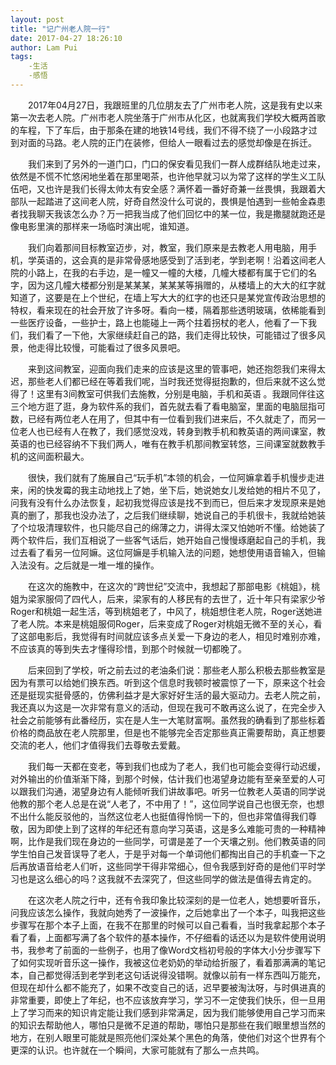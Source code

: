 ```yaml
---
layout: post
title: "记广州老人院一行"
date: 2017-04-27 18:26:10
author: Lam Pui
tags:
    -生活
    -感悟
---
```

&emsp;&emsp;2017年04月27日，我跟班里的几位朋友去了广州市老人院，这是我有史以来第一次去老人院。广州市老人院坐落于广州市从化区，也就离我们学校大概两首歌的车程，下了车后，由于那条在建的地铁14号线，我们不得不绕了一小段路才过到对面的马路。老人院的正门在装修，但给人一眼看过去的感觉却像是在拆迁。
<!--more-->
&emsp;&emsp;我们来到了另外的一道门口，门口的保安看见我们一群人成群结队地走过来，依然是不慌不忙悠闲地坐着在那里喝茶，也许他早就习以为常了这样的学生义工队伍吧，又也许是我们长得太帅太有安全感？满怀着一番好奇兼一丝畏惧，我跟着大部队一起踏进了这间老人院，好奇自然没什么可说的，畏惧是怕遇到一些帕金森患者找我聊天我该怎么办？万一把我当成了他们回忆中的某一位，我是撒腿就跑还是像电影里演的那样来一场临时演出呢，谁知道。
        
&emsp;&emsp;我们向着那间目标教室迈步，对，教室，我们原来是去教老人用电脑，用手机，学英语的，这会真的是非常骨感地感受到了活到老，学到老啊！沿着这间老人院的小路上，在我的右手边，是一幢又一幢的大楼，几幢大楼都有属于它们的名字，因为这几幢大楼都分别是某某某，某某某等捐赠的，从楼墙上的大大的红字就知道了，这要是在上个世纪，在墙上写大大的红字的也还只是某党宣传政治思想的特权，看来现在的社会开放了许多呀。看向一楼，隔着那些透明玻璃，依稀能看到一些医疗设备，一些护士，路上也能碰上一两个拄着拐杖的老人，他看了一下我们，我们看了一下他，大家继续赶自己的路，我们走得比较快，可能错过了很多风景，他走得比较慢，可能看过了很多风景吧。

&emsp;&emsp;来到这间教室，迎面向我们走来的应该是这里的管事吧，她还抱怨我们来得太迟，那些老人们都已经在等着我们呢，当时我还觉得挺抱歉的，但后来就不这么觉得了！这里有3间教室可供我们去施教，分别是电脑，手机和英语 。我跟同伴往这三个地方逛了逛，身为软件系的我们，首先就去看了看电脑室，里面的电脑屈指可数，已经有两位老人在用了，但其中有一位看到我们进来后，不久就走了，而另一位老人也已经有人在教了，我们感觉没戏，转身到教手机和教英语的两间课室，教英语的也已经容纳不下我们两人，唯有在教手机那间教室转悠，三间课室就数教手机的这间面积最大。

&emsp;&emsp;很快，我们就有了施展自己“玩手机”本领的机会，一位阿嫲拿着手机慢步走进来，闲的快发霉的我主动地找上了她，坐下后，她说她女儿发给她的相片不见了，问我有没有什么办法恢复，起初我觉得应该是找不到而已，但后来才发现原来是她真的删了，那我也没办法了，之后我们继续聊，她说自己的手机很卡，我就给她装了个垃圾清理软件，也只能尽自己的绵薄之力，讲得太深又怕她听不懂。给她装了两个软件后，我们互相说了一些客气话后，她开始自己慢慢琢磨起自己的手机，我过去看了看另一位阿嫲。这位阿嫲是手机输入法的问题，她想使用语音输入，但输入法没有。之后就是一堆一堆的操作。

&emsp;&emsp;在这次的施教中，在这次的“跨世纪”交流中，我想起了那部电影《桃姐》，桃姐为梁家服伺了四代人，后来，梁家有的人移民有的去世了，近十年只有梁家少爷Roger和桃姐一起生活，等到桃姐老了，中风了，桃姐想住老人院，Roger送她进了老人院。本来是桃姐服伺Roger，后来变成了Roger对桃姐无微不至的关心，看了这部电影后，我觉得有时间就应该多点关爱一下身边的老人，相见时难别亦难，不应该真的等到失去才懂得珍惜，到那个时候就一切都晚了。

&emsp;&emsp;后来回到了学校，听之前去过的老油条们说：那些老人那么积极去那些教室是因为有票可以给她们换东西。听到这个信息时我顿时被震惊了一下，原来这个社会还是挺现实挺骨感的，仿佛利益才是大家好好生活的最大驱动力。去老人院之前，我还真以为这是一次非常有意义的活动，但现在我可不敢再这么说了，在完全步入社会之前能够有此番经历，实在是人生一大笔财富啊。虽然我的确看到了那些标着价格的商品放在老人院那里，但是也不能够完全否定那些真正需要帮助，真正想要交流的老人，他们才值得我们去尊敬去爱戴。

&emsp;&emsp;我们每一天都在变老，等到我们也成为了老人，我们也可能会变得行动迟缓，对外输出的价值渐渐下降，到那个时候，估计我们也渴望身边能有至亲至爱的人可以跟我们沟通，渴望身边有人能倾听我们讲故事吧。听另一位教老人英语的同学说他教的那个老人总是在说“人老了，不中用了！”，这位同学说自己也很无奈，也想不出什么能反驳他的，当然这位老人也挺值得怜悯一下的，但也非常值得我们尊敬，因为即使上到了这样的年纪还有意向学习英语，这是多么难能可贵的一种精神啊，比作是我们现在身边的一些同学，可谓是差了一个天壤之别。他们教英语的同学生怕自己发音误导了老人，于是乎对每一个单词他们都掏出自己的手机查一下之后再放语音给老人们听，这些同学干得非常细心，但令我感到好奇的是他们平时学习也是这么细心的吗？这我就不去深究了，但这些同学的做法是值得去肯定的。

&emsp;&emsp;在这次老人院之行中，还有令我印象比较深刻的是一位老人，她想要听音乐，问我应该怎么操作，我就向她秀了一波操作，之后她拿出了一个本子，叫我把这些步骤写在那个本子上面，在我不在那里的时候可以自己看看，当时我拿起那个本子看了看，上面都写满了各个软件的基本操作，不仔细看的话还以为是软件使用说明书，我参考了前面的一些例子，也用了像Word文档初号般的字体大小分步骤写下了如何实现听音乐这一操作，我被这位老奶奶的举动给折服了，看着那满满的笔记本，自己都觉得活到老学到老这句话说得没错啊。就像以前有一样东西叫万能充，但现在却什么都不能充了，如果不改变自己的话，迟早要被淘汰呀，与时俱进真的非常重要，即使上了年纪，也不应该放弃学习，学习不一定使我们快乐，但一旦用上了学习而来的知识肯定能让我们感到非常满足，因为我们能够使用自己学习而来的知识去帮助他人，哪怕只是微不足道的帮助，哪怕只是那些在我们眼里想当然的地方，在别人眼里可能就是照亮他们深处某个黑色的角落，使他们对这个世界有个更深的认识。也许就在一个瞬间，大家可能就有了那么一点共鸣。